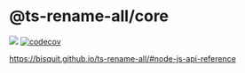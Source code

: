 # @ts-rename-all/core

<a href="https://www.npmjs.com/package/@ts-rename-all/core"><img src="https://img.shields.io/npm/v/@ts-rename-all/core"></a>
[![codecov](https://codecov.io/gh/bisquit/ts-rename-all/branch/main/graph/badge.svg?token=CuTNKRUbjQ)](https://codecov.io/gh/bisquit/ts-rename-all)

https://bisquit.github.io/ts-rename-all/#node-js-api-reference
